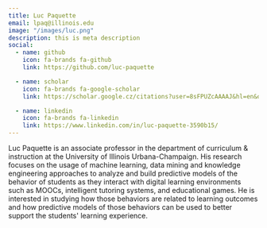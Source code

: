 ```yaml
---
title: Luc Paquette
email: lpaq@illinois.edu
image: "/images/luc.png"
description: this is meta description
social:
  - name: github
    icon: fa-brands fa-github
    link: https://github.com/luc-paquette

  - name: scholar
    icon: fa-brands fa-google-scholar
    link: https://scholar.google.cz/citations?user=8sFPUZcAAAAJ&hl=en&oi=ao

  - name: linkedin
    icon: fa-brands fa-linkedin
    link: https://www.linkedin.com/in/luc-paquette-3590b15/
---
```


Luc Paquette is an associate professor in the department of curriculum \& instruction at the University of Illinois Urbana-Champaign. His research focuses on the usage of machine learning, data mining and knowledge engineering approaches to analyze and build predictive models of the behavior of students as they interact with digital learning environments such as MOOCs, intelligent tutoring systems, and educational games. He is interested in studying how those behaviors are related to learning outcomes and how predictive models of those behaviors can be used to better support the students' learning experience.
